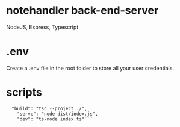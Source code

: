 # notehandler back-end-server
NodeJS, Express, Typescript

# .env
Create a .env file in the root folder to store all your user credentials.

# scripts
```
  "build": "tsc --project ./",
    "serve": "node dist/index.js",
    "dev": "ts-node index.ts"```
